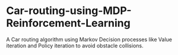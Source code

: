 # Car-routing-using-MDP-Reinforcement-Learning
A Car routing algorithm using Markov Decision processes like Value iteration and Policy iteration to avoid obstacle collisions.
